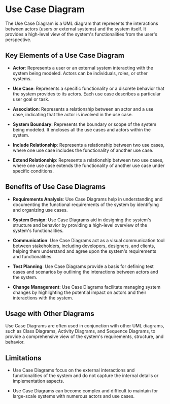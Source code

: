 # Use Case Diagram

The Use Case Diagram is a UML diagram that represents the interactions between actors (users or external systems) and the system itself. It provides a high-level view of the system's functionalities from the user's perspective.

## Key Elements of a Use Case Diagram

- **Actor**: Represents a user or an external system interacting with the system being modeled. Actors can be individuals, roles, or other systems.

- **Use Case**: Represents a specific functionality or a discrete behavior that the system provides to its actors. Each use case describes a particular user goal or task.

- **Association**: Represents a relationship between an actor and a use case, indicating that the actor is involved in the use case.

- **System Boundary**: Represents the boundary or scope of the system being modeled. It encloses all the use cases and actors within the system.

- **Include Relationship**: Represents a relationship between two use cases, where one use case includes the functionality of another use case.

- **Extend Relationship**: Represents a relationship between two use cases, where one use case extends the functionality of another use case under specific conditions.

## Benefits of Use Case Diagrams

- **Requirements Analysis**: Use Case Diagrams help in understanding and documenting the functional requirements of the system by identifying and organizing use cases.

- **System Design**: Use Case Diagrams aid in designing the system's structure and behavior by providing a high-level overview of the system's functionalities.

- **Communication**: Use Case Diagrams act as a visual communication tool between stakeholders, including developers, designers, and clients, helping them understand and agree upon the system's requirements and functionalities.

- **Test Planning**: Use Case Diagrams provide a basis for defining test cases and scenarios by outlining the interactions between actors and the system.

- **Change Management**: Use Case Diagrams facilitate managing system changes by highlighting the potential impact on actors and their interactions with the system.

## Usage with Other Diagrams

Use Case Diagrams are often used in conjunction with other UML diagrams, such as Class Diagrams, Activity Diagrams, and Sequence Diagrams, to provide a comprehensive view of the system's requirements, structure, and behavior.

## Limitations

- Use Case Diagrams focus on the external interactions and functionalities of the system and do not capture the internal details or implementation aspects.

- Use Case Diagrams can become complex and difficult to maintain for large-scale systems with numerous actors and use cases.

